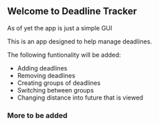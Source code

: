## Welcome to Deadline Tracker

As of yet the app is just a simple GUI

This is an app designed to help manage deadlines. 

The following funtionality will be added:

+ Adding deadlines
+ Removing deadlines
+ Creating groups of deadlines
+ Switching between groups
+ Changing distance into future that is viewed

### More to be added
